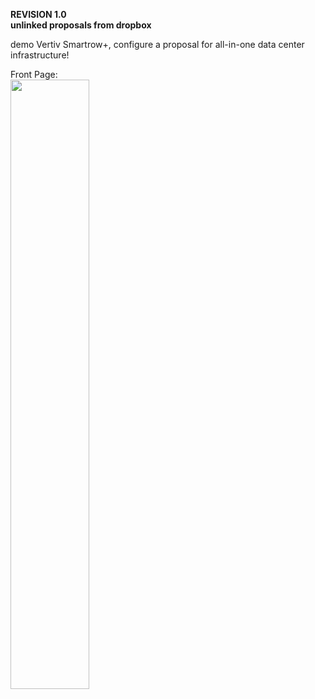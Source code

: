 **REVISION 1.0** <br>
**unlinked proposals from dropbox**

demo Vertiv Smartrow+, configure a proposal for all-in-one data center infrastructure!

Front Page:<br>
<img src="https://res.cloudinary.com/dvmad09wh/image/upload/v1575785814/Front_page_gpmbey.jpg" width="50%" height="50%" >
